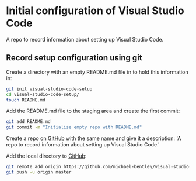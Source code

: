 # Initial configuration of Visual Studio Code

A repo to record information about setting up Visual Studio Code.

## Record setup configuration using git

Create a directory with an empty README.md file in to hold this information in:

```bash
git init visual-studio-code-setup
cd visual-studio-code-setup/
touch README.md
```

Add the README.md file to the staging area and create the first commit:

```bash
git add README.md
git commit -m "Initialise empty repo with README.md"
```

Create a repo on [GitHub]() with the same name and give it a description: 'A repo to record information about setting up Visual Studio Code.'

Add the local directory to [GitHub]():

```bash
git remote add origin https://github.com/michael-bentley/visual-studio-code-setup.git
git push -u origin master
```

